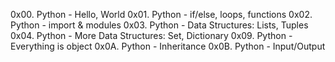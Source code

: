  0x00. Python - Hello, World
 0x01. Python - if/else, loops, functions
 0x02. Python - import & modules
 0x03. Python - Data Structures: Lists, Tuples
 0x04. Python - More Data Structures: Set, Dictionary
 0x09. Python - Everything is object
 0x0A. Python - Inheritance
 0x0B. Python - Input/Output
